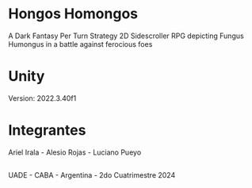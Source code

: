 # Hongos Homongos
A Dark Fantasy Per Turn Strategy 2D Sidescroller RPG depicting Fungus Humongus in a battle against ferocious foes

# Unity
Version: 2022.3.40f1

# Integrantes
Ariel Irala - Alesio Rojas - Luciano Pueyo

##
UADE - CABA - Argentina - 2do Cuatrimestre 2024
